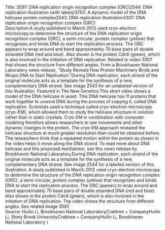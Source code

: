 Title: 3597: DNA replication origin recognition complex (ORC)2544: DNA replication illustration (with labels)3750: A dynamic model of the DNA helicase protein complex2543: DNA replication illustration3307: DNA replication origin recognition complex (ORC) \
Description:A study published in March 2012 used cryo-electron microscopy to determine the structure of the DNA replication origin recognition complex (ORC), a semi-circular, protein complex (yellow) that recognizes and binds DNA to start the replication process. The ORC appears to wrap around and bend approximately 70 base pairs of double stranded DNA (red and blue). Also shown is the protein Cdc6 (green), which is also involved in the initiation of DNA replication. Related to video 3307 that shows the structure from different angles. From a Brookhaven National Laboratory news release, "Study Reveals How Protein Machinery Binds and Wraps DNA to Start Replication."During DNA replication, each strand of the original molecule acts as a template for the synthesis of a new, complementary DNA strand. See image 2543 for an unlabeled version of this illustration. Featured in The New Genetics.This short video shows a model of the DNA helicase in yeast. This DNA helicase has 11 proteins that work together to unwind DNA during the process of copying it, called DNA replication. Scientists used a technique called cryo-electron microscopy (cryo-EM), which allowed them to study the helicase structure in solution rather than in static crystals. Cryo-EM in combination with computer modeling therefore allows researchers to see movements and other dynamic changes in the protein. The cryo-EM approach revealed the helicase structure at much greater resolution than could be obtained before. The researchers think that a repeated motion within the protein as shown in the video helps it move along the DNA strand. To read more about DNA helicase and this proposed mechanism, see this news release by Brookhaven National Laboratory.During DNA replication, each strand of the original molecule acts as a template for the synthesis of a new, complementary DNA strand. See image 2544 for a labeled version of this illustration. A study published in March 2012 used cryo-electron microscopy to determine the structure of the DNA replication origin recognition complex (ORC), a semi-circular, protein complex (yellow) that recognizes and binds DNA to start the replication process. The ORC appears to wrap around and bend approximately 70 base pairs of double stranded DNA (red and blue). Also shown is the protein Cdc6 (green), which is also involved in the initiation of DNA replication. The video shows the structure from different angles. See related image 3597. \
Source: Huilin Li, Brookhaven National LaboratoryCrabtree + CompanyHuilin Li, Stony Brook UniversityCrabtree + CompanyHuilin Li, Brookhaven National Laboratory \

